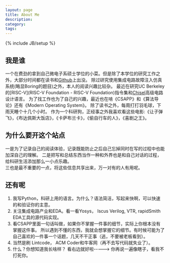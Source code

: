 ```yaml
---
layout: page
title: About Me
description: 
category: 
tags: 
---
```

{% include JB/setup %}

## 我是谁
一个在费劲的拿到自己微电子系硕士学位的小菜。但是除了本学位的研究工作之外，大部分时间都在读书和[Github](https://github.com/litaotju)上出没。
除过研究使用集成电路故障注入仿真系统(略显Boring的题目)之外，本人的阅读兴趣比较杂。
最近在研究UC Berkeley的[RISC-V](RISC-V Foundation - RISC-V Foundation)指令集和[Chisel](https://chisel.eecs.berkeley.edu/)高级电路设计语言。
为了找工作也为了自己的兴趣，最近也在啃《CSAPP》和《算法导论》还有《Modern Operating System》。
除了读书之外，每周打打羽毛球，下雨天睡个十几个小时。
作为一个科研狗，正经事之外我喜欢看这些电影:《让子弹飞》，《布达佩斯大饭店》，《卡萨布兰卡》，《偷自行车的人》，《喜剧之王》。

## 为什么要开这个站点
一是为了记录自己的阅读体验，记录既能防止之后自己忘掉同时在写的过程中也能加深自己的理解。 
二是把写和总结东西当作一种和外界也是和自己对话的过程，给科研生活添加那么一小点乐趣。     
三也是最不重要的一点，将这些信息共享出来，万一对有的人有用呢。

## 还有呢
1. 我写Python，科研上用的语言。为什么？语法简洁，写起来快啊，可以快速的和验证你的主意。
2. 关注集成电路产业和EDA。看一看Yosys， Iscus Verilog, VTR, rapidSmith EDA工具的源代码实现。
3. 看CSAPP里面一句话叫做，如果你不掌握一件事的细节，实际上你根本没有掌握这件事。
    所以遇到不懂的东西，我就会想掌握它的细节。有时候可能为了自己喜欢的一件事一个话题，几天不干正事（逃，不要被老板看到）。
4. 当然是刷 Lintcode， ACM Coder和牛客网（再不去写代码就失业了）。
5. 什么？你想知道我长啥样？ 看右边就好啦-----> 你再说一遍像瞎子，看我不打死你。